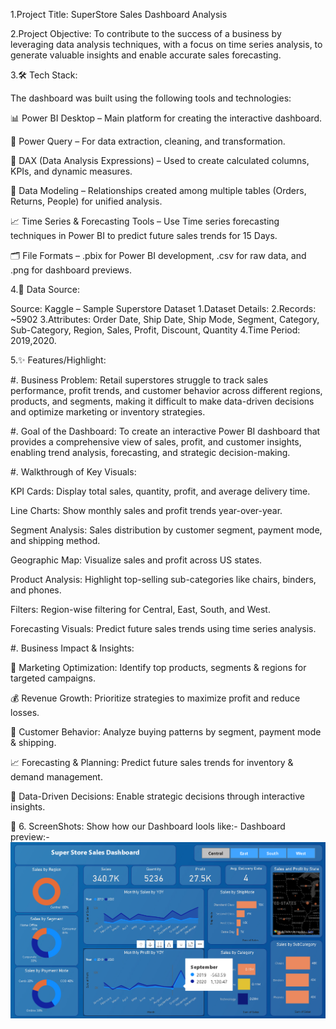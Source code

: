 1.Project Title:
SuperStore Sales Dashboard Analysis

2.Project Objective:
To contribute to the success of a business by leveraging data analysis techniques, with a focus on time series analysis, to generate valuable insights and enable accurate sales forecasting.


3.🛠️ Tech Stack:

The dashboard was built using the following tools and technologies:

📊 Power BI Desktop – Main platform for creating the interactive dashboard.

📂 Power Query – For data extraction, cleaning, and transformation.

🧠 DAX (Data Analysis Expressions) – Used to create calculated columns, KPIs, and dynamic measures.

🧩 Data Modeling – Relationships created among multiple tables (Orders, Returns, People) for unified analysis.

📈 Time Series & Forecasting Tools – Use Time series forecasting techniques in Power BI to predict future sales trends for 15 Days.

🗂️ File Formats – .pbix for Power BI development, .csv for raw data, and .png for dashboard previews.


4.📂 Data Source:

Source: Kaggle – Sample Superstore Dataset
1.Dataset Details:
2.Records: ~5902 
3.Attributes: Order Date, Ship Date, Ship Mode, Segment, Category, Sub-Category, Region, Sales, Profit, Discount, Quantity
4.Time Period: 2019,2020.


5.✨ Features/Highlight:

#. Business Problem:
Retail superstores struggle to track sales performance, profit trends, and customer behavior across different regions, products, and segments, making it difficult to make data-driven decisions and optimize marketing or inventory strategies.

#. Goal of the Dashboard:
To create an interactive Power BI dashboard that provides a comprehensive view of sales, profit, and customer insights, enabling trend analysis, forecasting, and strategic decision-making.

#. Walkthrough of Key Visuals:

KPI Cards: Display total sales, quantity, profit, and average delivery time.

Line Charts: Show monthly sales and profit trends year-over-year.

Segment Analysis: Sales distribution by customer segment, payment mode, and shipping method.

Geographic Map: Visualize sales and profit across US states.

Product Analysis: Highlight top-selling sub-categories like chairs, binders, and phones.

Filters: Region-wise filtering for Central, East, South, and West.

Forecasting Visuals: Predict future sales trends using time series analysis.

#. Business Impact & Insights:

🎯 Marketing Optimization: Identify top products, segments & regions for targeted campaigns.

💰 Revenue Growth: Prioritize strategies to maximize profit and reduce losses.

🛒 Customer Behavior: Analyze buying patterns by segment, payment mode & shipping.

📈 Forecasting & Planning: Predict future sales trends for inventory & demand management.

🧠 Data-Driven Decisions: Enable strategic decisions through interactive insights.


📸 6. ScreenShots: Show how our Dashboard lools like:-
   Dashboard preview:-![image alt](https://github.com/vinayjha4243/SuperStore_Sales_Dashboard/blob/main/SnapShot%20SuperStore%20_Dashboard.png?raw=true)


